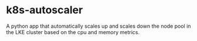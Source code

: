 # k8s-autoscaler
A python app that automatically scales up and scales down the node pool in the LKE cluster based on the cpu and memory metrics.
